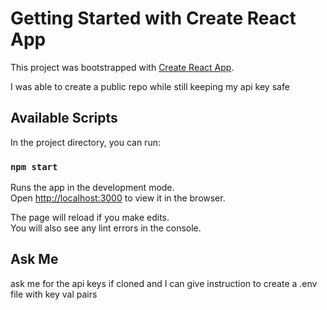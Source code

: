 # Getting Started with Create React App

This project was bootstrapped with [Create React App](https://github.com/facebook/create-react-app).

I was able to create a public repo while still keeping my api key safe

## Available Scripts

In the project directory, you can run:

### `npm start`

Runs the app in the development mode.\
Open [http://localhost:3000](http://localhost:3000) to view it in the browser.

The page will reload if you make edits.\
You will also see any lint errors in the console.

## Ask Me
ask me for the api keys if cloned and I can give instruction to create a .env file with key val pairs

